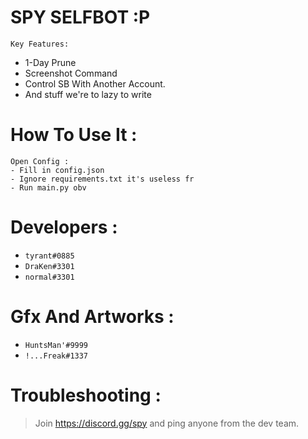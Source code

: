 #
# SPY SELFBOT :P

```Key Features:```
- 1-Day Prune
- Screenshot Command
- Control SB With Another Account.
- And stuff we're to lazy to write

# How To Use It : 

```
Open Config :
- Fill in config.json
- Ignore requirements.txt it's useless fr
- Run main.py obv
```

# Developers :

- `tyrant#0885`
- `DraKen#3301`
- `normal#3301`

# Gfx And Artworks : 
- `HuntsMan'#9999`
- `!...Freak#1337`

# Troubleshooting :

> Join https://discord.gg/spy and ping anyone from the dev team.
